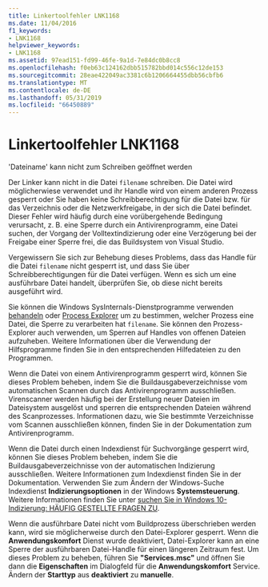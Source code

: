 ```yaml
---
title: Linkertoolfehler LNK1168
ms.date: 11/04/2016
f1_keywords:
- LNK1168
helpviewer_keywords:
- LNK1168
ms.assetid: 97ead151-fd99-46fe-9a1d-7e84dc0b8cc8
ms.openlocfilehash: f0eb63c124162dbb515782bbd014c556c12de153
ms.sourcegitcommit: 28eae422049ac3381c6b1206664455dbb56cbfb6
ms.translationtype: MT
ms.contentlocale: de-DE
ms.lasthandoff: 05/31/2019
ms.locfileid: "66450889"
---
```

# <a name="linker-tools-error-lnk1168"></a>Linkertoolfehler LNK1168

'Dateiname' kann nicht zum Schreiben geöffnet werden

Der Linker kann nicht in die Datei `filename` schreiben. Die Datei wird möglicherwiese verwendet und ihr Handle wird von einem anderen Prozess gesperrt oder Sie haben keine Schreibberechtigung für die Datei bzw. für das Verzeichnis oder die Netzwerkfreigabe, in der sich die Datei befindet. Dieser Fehler wird häufig durch eine vorübergehende Bedingung verursacht, z. B. eine Sperre durch ein Antivirenprogramm, eine Datei suchen, der Vorgang der Volltextindizierung oder eine Verzögerung bei der Freigabe einer Sperre frei, die das Buildsystem von Visual Studio.

Vergewissern Sie sich zur Behebung dieses Problems, dass das Handle für die Datei `filename` nicht gesperrt ist, und dass Sie über Schreibberechtigungen für die Datei verfügen. Wenn es sich um eine ausführbare Datei handelt, überprüfen Sie, ob diese nicht bereits ausgeführt wird.

Sie können die Windows SysInternals-Dienstprogramme verwenden [behandeln](/sysinternals/downloads/handle) oder [Process Explorer](/sysinternals/downloads/process-explorer) um zu bestimmen, welcher Prozess eine Datei, die Sperre zu verarbeiten hat `filename`. Sie können den Prozess-Explorer auch verwenden, um Sperren auf Handles von offenen Dateien aufzuheben. Weitere Informationen über die Verwendung der Hilfsprogramme finden Sie in den entsprechenden Hilfedateien zu den Programmen.

Wenn die Datei von einem Antivirenprogramm gesperrt wird, können Sie dieses Problem beheben, indem Sie die Buildausgabeverzeichnisse vom automatischen Scannen durch das Antivirenprogramm ausschließen. Virenscanner werden häufig bei der Erstellung neuer Dateien im Dateisystem ausgelöst und sperren die entsprechenden Dateien während des Scanprozesses. Informationen dazu, wie Sie bestimmte Verzeichnisse vom Scannen ausschließen können, finden Sie in der Dokumentation zum Antivirenprogramm.

Wenn die Datei durch einen Indexdienst für Suchvorgänge gesperrt wird, können Sie dieses Problem beheben, indem Sie die Buildausgabeverzeichnisse von der automatischen Indizierung ausschließen. Weitere Informationen zum Indexdienst finden Sie in der Dokumentation. Verwenden Sie zum Ändern der Windows-Suche Indexdienst **Indizierungsoptionen** in der Windows **Systemsteuerung**. Weitere Informationen finden Sie unter [suchen Sie in Windows 10-Indizierung: HÄUFIG GESTELLTE FRAGEN ZU](https://support.microsoft.com/help/4098843/windows-10-search-indexing-faq).

Wenn die ausführbare Datei nicht vom Buildprozess überschrieben werden kann, wird sie möglicherweise durch den Datei-Explorer gesperrt. Wenn die **Anwendungskomfort** Dienst wurde deaktiviert, Datei-Explorer kann an eine Sperre der ausführbaren Datei-Handle für einen längeren Zeitraum fest. Um dieses Problem zu beheben, führen Sie **"Services.msc"** und öffnen Sie dann die **Eigenschaften** im Dialogfeld für die **Anwendungskomfort** Service. Ändern der **Starttyp** aus **deaktiviert** zu **manuelle**.
